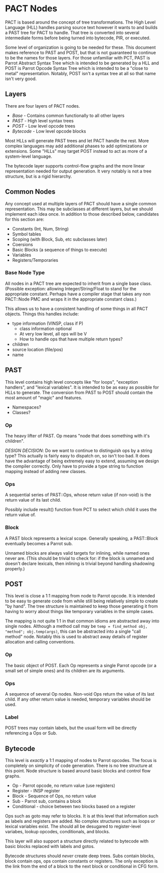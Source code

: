# PACT Nodes

PACT is based around the concept of tree transformations.  The High Level
Language (HLL) handles parsing source text however it wants to and builds
a PAST tree for PACT to handle.  That tree is converted into several
intermediate forms before being turned into bytecode, PIR, or executed.

Some level of organization is going to be needed for these.  This document
makes reference to PAST and POST, but that is not guaranteed to continue to
be the names for those layers.  For those unfamiliar with PCT, PAST is
Parrot Abstract Syntax Tree which is intended to be generated by a HLL and
POST is Parrot Opcode Syntax Tree which is intended to be a "close to
metal" representation.  Notably, POST isn't a syntax tree at all so that
name isn't very good.



## Layers

There are four layers of PACT nodes.

* *Base* - Contains common functionally to all other layers
* *PAST* - High level syntax trees
* *POST* - Low level opcode trees
* *Bytecode* - Low level opcode blocks

Most HLLs will generate PAST trees and let PACT handle the rest.  More
complex languages may add additional phases to add optimizations or
extensions.  Some "HLLs" may target POST instead to act as more of a
system-level language.

The bytecode layer supports control-flow graphs and the more linear
representation needed for output generation.  It very notably is not a tree
structure, but is a rigid hierarchy.

## Common Nodes

Any concept used at multiple layers of PACT should have a single common
representation.  This may be subclasses at different layers, but we should
implement each idea once.  In addition to those described below, candidates
for this section are:

* Constants (Int, Num, String)
* Symbol tables
* Scoping (with Block, Sub, etc subclasses later)
* Coersions
* Basic Blocks (a sequence of things to execute)
* Variables
* Registers/Temporaries

### Base Node Type

All nodes in a PACT tree are expected to inherit from a single base class.
(Possible exception: allowing Integer/String/Float to stand for the
appropriate constant.  Perhaps have a compiler stage that takes any non
PACT::Node PMC and wraps it in the appropriate constant class.)

This allows us to have a consistent handling of some things in all PACT
objects.  Things this handles include:

* type information (VINSP, class if P)
    * class information optional
    * At very low level, all ops will be V
    * How to handle ops that have multiple return types?
* children
* source location (file/pos)
* name



## PAST

This level contains high level concepts like "for loops", "exception
handlers", and "lexical variables".  It is intended to be as easy as
possible for HLLs to generate.  The conversion from PAST to POST should
contain the most amount of "magic" and features.

* Namespaces?
* Classes?

### Op

The heavy lifter of PAST.  Op means "node that does something with it's
children".

*DESIGN DECISION*: Do we want to continue to distinguish ops by a string
type?  This actually is fairly easy to dispatch on, so isn't too bad.  It
does have the advantage of being extremely easy to extend, assuming we
design the compiler correctly.  Only have to provide a type string to
function mapping instead of adding new classes.

### Ops

A sequential series of PAST::Ops, whose return value (if non-void) is the
return value of its last child.

Possibly include result() function from PCT to select which child it uses
the return value of.

### Block

A PAST block represents a lexical scope.  Generally speaking, a PAST::Block
eventually becomes a Parrot sub.

Unnamed blocks are always valid targets for inlining, while named ones
never are.  (This should be trivial to check for: if the block is unnamed
and doesn't declare lexicals, then inlining is trivial beyond handling
shadowing properly.)



## POST

This level is close a 1:1 mapping from node to Parrot opcode.  It is
intended to be easy to generate code from while still being relatively
simple to create "by hand".  The tree structure is maintained to keep those
generating it from having to worry about things like temporary variables in
the simple cases.

The mapping is not quite 1:1 in that common idioms are abstracted away into
single nodes.  Although a method call may be `temp = find_method obj,
"method"; obj.temp(args)`, this can be abstracted into a single "call
method" node.  Notably this is used to abstract away details of register
allocation and calling conventions.

### Op

The basic object of POST.  Each Op represents a single Parrot opcode (or a
small set of simple ones) and its children are its arguments.

### Ops

A sequence of several Op nodes.  Non-void Ops return the value of its last
child.  If any other return value is needed, temporary variables should be
used.

### Label

POST trees may contain labels, but the usual form will be directly
referencing a Ops or Sub.



## Bytecode

This level is _exactly_ a 1:1 mapping of nodes to Parrot opcodes.  The
focus is completely on simplicity of code generation.  There is no tree
structure at this point.  Node structure is based around basic blocks and
control flow graphs.

* Op - Parrot opcode, no return value (use registers)
* Register - INSP register
* Block - Sequence of Ops, no return value
* Sub - Parrot sub, contains a block
* Conditional - choice between two blocks based on a register

Ops such as goto may refer to blocks.  It is at this level that information
such as labels and registers are added.  No complex structures such as loops or
lexical variables exist.  The should all be desugared to register-level
variabes, lookup opcodes, conditionals, and blocks.

This layer will also support a structure directly related to bytecode with
basic blocks replaced with labels and gotos.

Bytecode structures should _never_ create deep trees.  Subs contain blocks,
block contain ops, ops contain constants or registers.  The only exception is
the link from the end of a block to the next block or conditional in CFG form.
